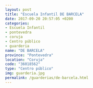 ```yaml
---
layout: post
title: "Escuela Infantil DE BARCELA"
date: 2017-09-20 20:57:05 +0200
categories:
- Escuela Infantil
- pontevedra
- coruja
- Centro público
- guarderia
name: "DE BARCELA"
province: "Pontevedra"
location: "Coruja"
code: "36018562"
type: "Centro público"
img: guarderia.jpg
permalink: /guarderias/de-barcela.html
---
```


